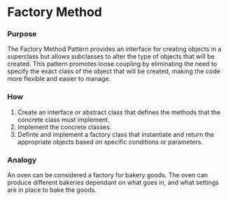 # Factory Method

### Purpose

The Factory Method Pattern provides an interface for creating objects in a superclass but allows subclasses to alter the type of objects that will be created. This pattern promotes loose coupling by eliminating the need to specify the exact class of the object that will be created, making the code more flexible and easier to manage.

### How

1. Create an interface or abstract class that defines the methods that the concrete class must implement.
2. Implement the concrete classes.
3. Definte and implement a factory class that instantiate and return the appropriate objects based on specific conditions or parameters.

### Analogy

An oven can be considered a factory for bakery goods. The oven can produce different bakeries dependant on what goes in, and what settings are in place to bake the goods.
